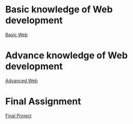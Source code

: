 # Basic knowledge of Web development

[Basic Web](./BasicWeb.md)

# Advance knowledge of Web development

[Advanced Web](./AdvancedWeb.md)

# Final Assignment

[Final Project](./FinalProject.md)